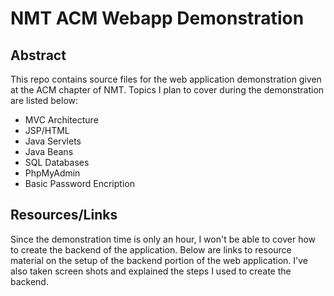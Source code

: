 # NMT ACM Webapp Demonstration

## Abstract

This repo contains source files for the web application demonstration given at the ACM chapter of NMT. Topics I plan to cover during the demonstration are listed below:
- MVC Architecture
- JSP/HTML
- Java Servlets
- Java Beans
- SQL Databases
- PhpMyAdmin
- Basic Password Encription

## Resources/Links

Since the demonstration time is only an hour, I won't be able to cover how to create the backend of the application. Below are links to resource material on the setup of the backend portion of the web application. I've also taken screen shots and explained the steps I used to create the backend.
